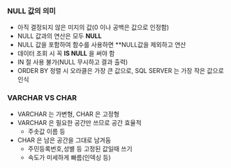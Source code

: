 ### NULL 값의 의미

- 아직 결정되지 않은 미지의 값(0 이나 공백은 값으로 인정함)
- NULL 값과의 연산은 모두 **NULL**
- NULL 값을 포함하여 함수를 사용하면 **NULL값을 제외하고 연산
- 데이터 조회 시 꼭 **IS NULL** 을 써야 함
- IN 절 사용 불가(NULL 무시하고 결과 출력)
- ORDER BY 정렬 시 오라클은 가장 큰 값으로, SQL SERVER 는 가장 작은 값으로 인식

### VARCHAR VS CHAR

- VARCHAR 는 가변형, CHAR 은 고정형
- VARCHAR 은 필요한 공간만 쓰므로 공간 효율적
  - 주솟값 이름 등
- CHAR 은 남은 공간을 그대로 남겨둠
  - 주민등록번호,성별 등 고정된 값일때 쓰기
  - 속도가 미세하게 빠름(인덱싱 등)

